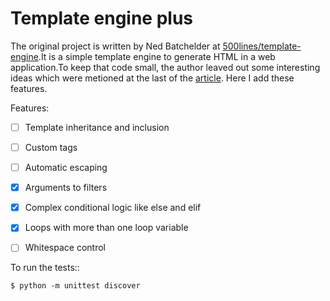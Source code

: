 # Template engine plus

The original project is written by Ned Batchelder at [500lines/template-engine](https://github.com/aosabook/500lines/tree/master/template-engine).It is a simple template engine to generate HTML in a web application.To keep that code small, the author leaved out some interesting ideas which were metioned at the last of the [article](https://github.com/aosabook/500lines/blob/master/template-engine/template-engine.markdown). Here I add these features.

Features:

- [ ] Template inheritance and inclusion

- [ ] Custom tags

- [ ] Automatic escaping

- [x] Arguments to filters

- [x] Complex conditional logic like else and elif

- [x] Loops with more than one loop variable

- [ ] Whitespace control




To run the tests::

    $ python -m unittest discover

